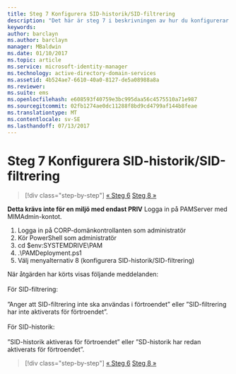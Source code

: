 ```yaml
---
title: Steg 7 Konfigurera SID-historik/SID-filtrering
description: "Det här är steg 7 i beskrivningen av hur du konfigurerar PIM med hjälp av skript. I det här steget beskrivs hur du konfigurerar SID-historik/SID-filtrering."
keywords: 
author: barclayn
ms.author: barclayn
manager: MBaldwin
ms.date: 01/10/2017
ms.topic: article
ms.service: microsoft-identity-manager
ms.technology: active-directory-domain-services
ms.assetid: 4b524ae7-6610-40a0-8127-de5a08988a8a
ms.reviewer: 
ms.suite: ems
ms.openlocfilehash: e608593f40759e3bc995daa56c4575510a71e987
ms.sourcegitcommit: 02fb1274ae0dc11288f8bd9cd4799af144b8feae
ms.translationtype: MT
ms.contentlocale: sv-SE
ms.lasthandoff: 07/13/2017
---
```

# Steg 7 Konfigurera SID-historik/SID-filtrering
<a id="step-7-set-up-sid-historysid-filtering" class="xliff"></a>

>[!div class="step-by-step"]
[« Steg 6](sp1-step6-setup-pam-trust.md)
[Steg 8 »](sp1-step8-pam-deployment-verification.md)

**Detta krävs inte för en miljö med endast PRIV** Logga in på PAMServer med MIMAdmin-kontot.

1. Logga in på CORP-domänkontrollanten som administratör
2. Kör PowerShell som administratör
3. cd $env:SYSTEMDRIVE\PAM
4. .\PAMDeployment.ps1
5. Välj menyalternativ 8 (konfigurera SID-historik/SID-filtrering)

När åtgärden har körts visas följande meddelanden:<br/></br>
För SID-filtrering: <br/></br>
”Anger att SID-filtrering inte ska användas i förtroendet” eller ”SID-filtrering har inte aktiverats för förtroendet”. </br></br>
För SID-historik: </br></br>
”SID-historik aktiveras för förtroendet” eller ”SD-historik har redan aktiverats för förtroendet”.

>[!div class="step-by-step"]
[« Steg 6](sp1-step6-setup-pam-trust.md)
[Steg 8 »](sp1-step8-pam-deployment-verification.md)
